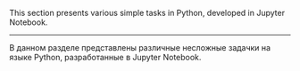 This section presents various simple tasks in Python, developed in Jupyter Notebook.

----------------------------------------------------------------------------------------------------------------------

В данном разделе представлены различные несложные задачки на языке Python, разработанные в Jupyter Notebook.
